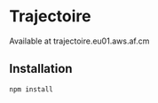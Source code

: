 Trajectoire
===========

Available at trajectoire.eu01.aws.af.cm

Installation
----------

```sh
npm install
```
